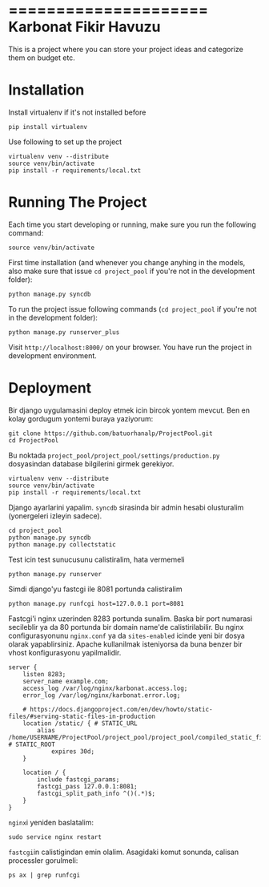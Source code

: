 =====================
Karbonat Fikir Havuzu
=====================

This is a project where you can store your project ideas and categorize them on budget etc.

Installation
============

Install virtualenv if it's not installed before

    pip install virtualenv

Use following to set up the project

    virtualenv venv --distribute
    source venv/bin/activate
    pip install -r requirements/local.txt 

Running The Project
===================
  
Each time you start developing or running, make sure you run the following command:

    source venv/bin/activate

First time installation (and whenever you change anyhing in the models, also make sure that issue `cd project_pool` if you're not in the development folder):

    python manage.py syncdb

To run the project issue following commands (`cd project_pool` if you're not in the development folder):

    python manage.py runserver_plus

Visit `http://localhost:8000/` on your browser. You have run the project in development environment.

Deployment
==========

Bir django uygulamasini deploy etmek icin bircok yontem mevcut. Ben en kolay gordugum yontemi buraya yaziyorum:

	git clone https://github.com/batuorhanalp/ProjectPool.git
	cd ProjectPool

Bu noktada `project_pool/project_pool/settings/production.py` dosyasindan database bilgilerini girmek gerekiyor.

	virtualenv venv --distribute
    source venv/bin/activate
    pip install -r requirements/local.txt 

Django ayarlarini yapalim. `syncdb` sirasinda bir admin hesabi olusturalim (yonergeleri izleyin sadece).

	cd project_pool
	python manage.py syncdb
	python manage.py collectstatic

Test icin test sunucusunu calistiralim, hata vermemeli

	python manage.py runserver

Simdi django'yu fastcgi ile 8081 portunda calistiralim

	python manage.py runfcgi host=127.0.0.1 port=8081

Fastcgi'i nginx uzerinden 8283 portunda sunalim. Baska bir port numarasi secileblir ya da 80 portunda bir domain name'de calistirilabilir. Bu nginx configurasyonunu `nginx.conf` ya da `sites-enabled` icinde yeni bir dosya olarak yapablirsiniz. Apache kullanilmak isteniyorsa da buna benzer bir vhost konfigurasyonu yapilmalidir. 

	server {
	    listen 8283;
	    server_name example.com;
	    access_log /var/log/nginx/karbonat.access.log;
	    error_log /var/log/nginx/karbonat.error.log;

		# https://docs.djangoproject.com/en/dev/howto/static-files/#serving-static-files-in-production
	    location /static/ { # STATIC_URL
	        alias /home/USERNAME/ProjectPool/project_pool/project_pool/compiled_static_files/; # STATIC_ROOT
	            expires 30d;
	    }
	    
	    location / {
	        include fastcgi_params;
	        fastcgi_pass 127.0.0.1:8081;
	        fastcgi_split_path_info ^()(.*)$;
	    }
	}

`nginx`i yeniden baslatalim:

	sudo service nginx restart

`fastcgi`in calistigindan emin olalim. Asagidaki komut sonunda, calisan processler gorulmeli:

	ps ax | grep runfcgi
